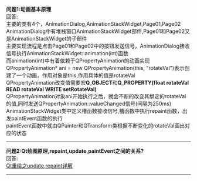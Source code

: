 **问题1:动画基本原理**<br/>
回答:<br/>
主要的类有4个，AnimationDialog,AnimationStackWidget,Page01,Page02<br/>
AnimationDialog中有堆栈窗口AnimationStackWidget部件,Page01和Page02又是AnimationStackWidget的子部件<br/>
主要实现流程是点击Page01和Page02中的按钮发送信号，AnimationDialog接收信号执行AnimationStackWidget::animation(int)函数<br/>
而animation(int)中有着依赖于QPropertyAnimation的动画实现<br/>
QPropertyAnimation* ani = new QPropertyAnimation(this, "rotateVal")表示创建了一个动画，作用对象是this,作用具体的值是rotateVal<br/>
QPropertyAnimation改变值需要宏**Q_OBJECT**和**Q_PROPERTY(float rotateVal READ rotateVal WRITE setRotateVal)**<br/>
QPropertyAnimation对象ani开始执行之后，就会不断的改变其绑定的rotateVal的值,同时发送QPropertyAnimation::valueChanged信号(间隔为250ms)<br/>
AnimationStackWidget类中定义槽函数接收信号,槽函数中执行repaint函数，出发paintEvent函数的执行<br/>
paintEvent函数中就由QPainter和QTransform类根据不断变化的rotateVal画出对应的状态<br/>

-------
**问题2:Qt绘图原理,repaint,update,paintEvent之间的关系?**<br/>
回答:<br/>
[Qt重绘之update,repaint详解](https://www.cnblogs.com/stones-dream/p/10208500.html)<br/>

-------
